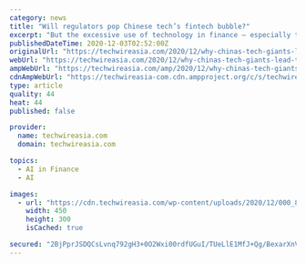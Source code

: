 ```yaml
---
category: news
title: "Will regulators pop Chinese tech’s fintech bubble?"
excerpt: "But the excessive use of technology in finance – especially the mixture of big data, artificial intelligence, and cloud computing – may be too potent for cautious regulators In October, China unveiled its draft personal information protection law,"
publishedDateTime: 2020-12-03T02:52:00Z
originalUrl: "https://techwireasia.com/2020/12/why-chinas-tech-giants-lead-the-way-in-data-driven-finance/"
webUrl: "https://techwireasia.com/2020/12/why-chinas-tech-giants-lead-the-way-in-data-driven-finance/"
ampWebUrl: "https://techwireasia.com/amp/2020/12/why-chinas-tech-giants-lead-the-way-in-data-driven-finance/"
cdnAmpWebUrl: "https://techwireasia-com.cdn.ampproject.org/c/s/techwireasia.com/amp/2020/12/why-chinas-tech-giants-lead-the-way-in-data-driven-finance/"
type: article
quality: 44
heat: 44
published: false

provider:
  name: techwireasia.com
  domain: techwireasia.com

topics:
  - AI in Finance
  - AI

images:
  - url: "https://cdn.techwireasia.com/wp-content/uploads/2020/12/000_8UF823-450x300.jpg"
    width: 450
    height: 300
    isCached: true

secured: "2BjPprJSDQCsLvnq792gH3+0O2Wxi00rdfUGuI/TUeLlE1MfJ+Qg/BexarXnVmxEh4kLHCYHb+ZNjUonqW64JZ9pIIyLlhN1YrMGkCFx4FTfc68ykTrCzFEhFTC++f1rV8K0E2wdn23SXfJUHEhyCGvxopfw6maHfxuHQpIdt/DnvFswHPBEYf1w/t8wB9MjaiwULpTnQ52wcnhIubJHzJFLeUZDl1OjWaapvsR8PS9pFSmuLlPhG6VfJ0ZxpctzaswuHHMOuSW+64AO5cvdbRDcvBH2lgxEuPtdKB68hnqHRRpRUA2myyVkJoigzI0AgFf+PsfkWfAAcIFpSYHkMMFbk555AIJgvsAUM/TVD4k=;K1J8CSCVwGZYoGNxxtZBgA=="
---
```


